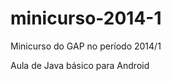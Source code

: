 minicurso-2014-1
================

Minicurso do GAP no período 2014/1

Aula de Java básico para Android
